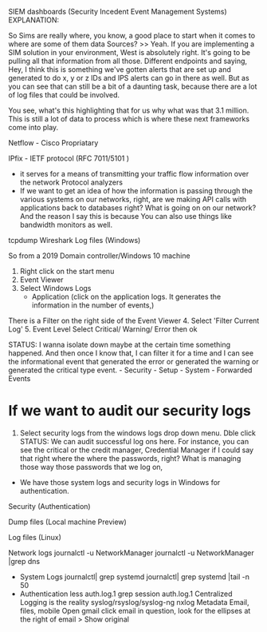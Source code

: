 
SIEM dashboards (Security Incedent Event Management Systems)
EXPLANATION:

So Sims are really where, you know, a good place to start when it comes to where are some of them data Sources? >> Yeah. If you are implementing a SIM solution in your environment, West is absolutely right. It's going to be pulling all that information from all those. Different endpoints and saying, Hey, I think this is something we've gotten alerts that are set up and generated to do x, y or z IDs and IPS alerts can go in there as well. But as you can see that can still be a bit of a daunting task, because there are a lot of log files that could be involved.

You see, what's this highlighting that for us why what was that 3.1 million. This is still a lot of data to process which is where these next frameworks come into play. 

Netflow - Cisco Propriatary

IPfix - IETF protocol (RFC 7011/5101 )
- it serves for a means of transmitting your traffic flow information over the network
Protocol analyzers
- If we want to get an idea of how the information is passing through the various systems on our networks, right, are we making API calls with applications back to databases right? What is going on on our network? And the reason I say this is because You can also use things like bandwidth monitors as well.


tcpdump
Wireshark
Log files (Windows)

So from a 2019 Domain controller/Windows 10 machine
1. Right click on the start menu
2. Event Viewer
3. Select Windows Logs
    - Application (click on the application logs. It generates the information in the number of events,)

There is a Filter on the right side of the Event Viewer
4. Select 'Filter Current Log'
5. Event Level 
     Select Critical/ Warning/ Error then ok

STATUS: I wanna isolate down maybe at the certain time something happened. And then once I know that, I can filter it for a time and I can see the informational event that generated the error or generated the warning or generated the critical type event. 
    - Security
    - Setup
    - System
    - Forwarded Events

# If we want to audit our security logs
1. Select security logs from the windows logs drop down menu. Dble click
STATUS:
We can audit successful log ons here.
For instance, you can see the critical or the credit manager, Credential Manager if I could say that right where the where the passwords, right? What is managing those way those passwords that we log on,

- We have those system logs and security logs in Windows for authentication. 

Security (Authentication)

Dump files (Local machine Preview)

Log files (Linux)

Network logs
 journalctl -u NetworkManager
 journalctl -u NetworkManager |grep dns
- System Logs
journalctl| grep systemd
journalctl| grep systemd |tail -n 50
- Authentication
    less auth.log.1
    grep session auth.log.1
Centralized Logging is the reality
syslog/rsyslog/syslog-ng
nxlog
Metadata Email, files, mobile
Open gmail click email in question, look for the ellipses at the right of email > Show original